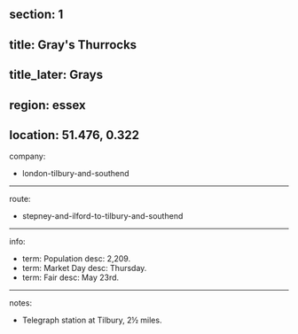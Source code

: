 section: 1
----
title: Gray's Thurrocks
----
title_later: Grays
----
region: essex
----
location: 51.476, 0.322
----
company:
- london-tilbury-and-southend
----
route:
- stepney-and-ilford-to-tilbury-and-southend
----
info:
- term: Population
  desc: 2,209.
- term: Market Day
  desc: Thursday.
- term: Fair
  desc: May 23rd.
----
notes:
- Telegraph station at Tilbury, 2½ miles.
